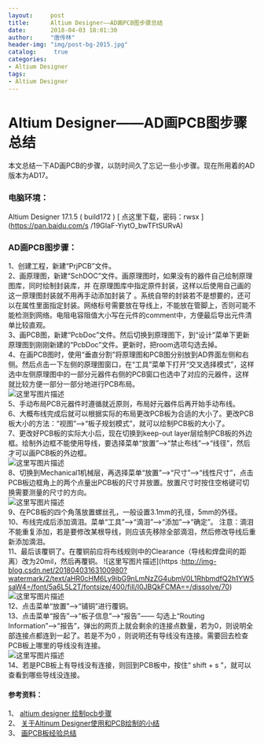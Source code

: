 ```yaml
---
layout:		post
title: 		Altium Designer——AD画PCB图步骤总结
date: 		2018-04-03 18:01:30
author:		"唐传林"
header-img: "img/post-bg-2015.jpg"
catalog:	 true
categories:
- Altium Designer
tags:
- Altium Designer
---
```

#  Altium Designer——AD画PCB图步骤总结

本文总结一下AD画PCB的步骤，以防时间久了忘记一些小步骤。现在所用着的AD版本为AD17。

###  电脑环境：

Altium Designer 17.1.5 ( build172 ) [ 点这里下载，密码：rwsx ](https://pan.baidu.com/s
/19GIaF-YiytO_bwTFtSURvA)

###  AD画PCB图步骤：

1、创建工程，新建“PrjPCB”文件。  
2、画原理图，新建“SchDOC”文件。画原理图时，如果没有的器件自己绘制原理图库，同时绘制封装库，并
在原理图库中指定原件封装，这样以后使用自己画的这一原理图封装就不用再手动添加封装了
。系统自带的封装若不是想要的，还可以在属性里面指定封装。网络标号需要放在导线上，不能放在管脚上，否则可能不能检测到网络。电阻电容阻值大小写在元件的comment中，方便最后导出元件清单比较直观。  
3、画PCB图，新建“PcbDoc”文件。然后切换到原理图下，到“设计”菜单下更新原理图到刚刚新建的“PcbDoc”文件。更新时，把room选项勾选去掉。  
4、在画PCB图时，使用“垂直分割”将原理图和PCB图分别放到AD界面左侧和右侧。然后点击一下左侧的原理图窗口，在“工具”菜单下打开“交叉选择模式”，这样选中左侧原理图中的一部分元器件右侧的PCB窗口也选中了对应的元器件，这样就比较方便一部分一部分地进行PCB布局。  
![这里写图片描述](http://img-blog.csdn.net/20180403152931142?watermark/2/text/aHR0cHM6Ly9ibG9nLmNzZG4ubmV0L1RhbmdfQ2h1YW5saW4=/font/5a6L5L2T/fontsize/400/fill/I0JBQkFCMA==/dissolve/70)  
5、手动布局PCB元器件时遵循就近原则，布局好元器件后再开始手动布线。  
6、大概布线完成后就可以根据实际的布局更改PCB板为合适的大小了。更改PCB板大小的方法：“视图”——>“板子规划模式”，就可以绘制PCB板的大小了。  
7、更改好PCB板的实际大小后，现在切换到keep-out
layer层绘制PCB板的外边框。绘制外边框不能使用导线，要选择菜单“放置”——>“禁止布线”——>“线径”，然后才可以画PCB板的外边框。  
![这里写图片描述](http://img-blog.csdn.net/20180403155213486?watermark/2/text/aHR0cHM6Ly9ibG9nLmNzZG4ubmV0L1RhbmdfQ2h1YW5saW4=/font/5a6L5L2T/fontsize/400/fill/I0JBQkFCMA==/dissolve/70)  
8、切换到Mechanical1机械层，再选择菜单“放置”——>“尺寸”——>“线性尺寸”，点击PCB板边框角上的两个点量出PCB板的尺寸并放置。放置尺寸时按住空格键可切换需要测量的尺寸的方向。  
![这里写图片描述](http://img-blog.csdn.net/20180403160043123?watermark/2/text/aHR0cHM6Ly9ibG9nLmNzZG4ubmV0L1RhbmdfQ2h1YW5saW4=/font/5a6L5L2T/fontsize/400/fill/I0JBQkFCMA==/dissolve/70)  
9、在PCB板的四个角落放置螺丝孔，一般设置3.1mm的孔径，5mm的外径。  
10、布线完成后添加滴泪。菜单“工具”——>“滴泪”——>“添加”——>“确定”。
注意：滴泪不能重复添加，若是要修改某根导线，则应该先移除全部滴泪，然后修改导线后重新添加滴泪。  
11、最后该覆铜了。在覆铜前应将布线规则中的Clearance（导线和焊盘间的距离）改为20mil，然后再覆铜。 ![这里写图片描述](https
:http://img-blog.csdn.net/20180403163100980?watermark/2/text/aHR0cHM6Ly9ibG9nLmNzZG4ubmV0L1RhbmdfQ2h1YW5saW4=/font/5a6L5L2T/fontsize/400/fill/I0JBQkFCMA==/dissolve/70)  
![这里写图片描述](http://img-blog.csdn.net/2018040316311085?watermark/2/text/aHR0cHM6Ly9ibG9nLmNzZG4ubmV0L1RhbmdfQ2h1YW5saW4=/font/5a6L5L2T/fontsize/400/fill/I0JBQkFCMA==/dissolve/70)  
12、点击菜单“放置”——>“铺铜”进行覆铜。  
13、点击菜单“报告”——>“板子信息”——>“报告”—— 勾选上“Routing
Information”——>“报告”，弹出的网页上就会剩余的连接点数量，若为0，则说明全部连接点都连到一起了。若是不为0
，则说明还有导线没有连接。需要回去检查PCB板上哪里的导线没有连接。  
![这里写图片描述](http://img-blog.csdn.net/20180403180433684?watermark/2/text/aHR0cHM6Ly9ibG9nLmNzZG4ubmV0L1RhbmdfQ2h1YW5saW4=/font/5a6L5L2T/fontsize/400/fill/I0JBQkFCMA==/dissolve/70)  
14、若是PCB板上有导线没有连接，则回到PCB板中，按住“ shift + s ”，就可以查看到哪些导线没连接。

####  参考资料：

1、 [ altium designer 绘制pcb步骤
](https://blog.csdn.net/zhjc2012/article/details/49226683?locationNum=13&fps=1)  
2、 [ 关于Altinum Designer使用和PCB绘制的小结
](https://blog.csdn.net/Tele_Anti_Nomy/article/details/51322632)  
3、 [ 画PCB板经验总结 ](https://blog.csdn.net/u012075739/article/details/37656913)

